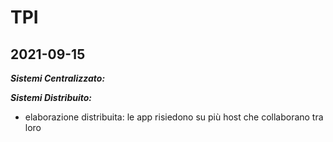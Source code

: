 # TPI

## 2021-09-15
***Sistemi Centralizzato:***

***Sistemi Distribuito:***
- elaborazione distribuita: le app risiedono su più host che collaborano tra loro